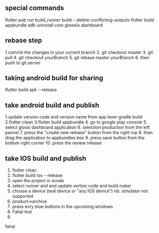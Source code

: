special commands
----------------------------
flutter pub run build_runner build --delete-conflicting-outputs
flutter build appbundle
adb uninstall com.glowsis.dashboard

rebase step
--------------------------------------------------
1.commit the changes in your current branch
2. git checkout master
3. git pull
4. git checkout yourBranch
5. git rebase master yourBranch
6. then push to git server

taking android build for sharing
-------------------------------
flutter build apk --release

take android build and publish
-----------------------------
1.update version code and version name from app lever gradle build
2.flutter clean
3.flutter build appbundle
4. go to google play console 
5. select glosis dashboard application
6. selection production from the left pannel
7. press the "create new release" button from the right rop
8. then drag the application to appbundles box
9. press save button from the bottom right corner
10. press the review release 

take IOS build and publish
------------------------------------------
1. flutter clean
2. flutter build ios --release
3. open the project in xcode
4. select runner and and update vertion code and build nuber
5. choose a device (real device or "any IOS device") nb: simulator not supported
6. product->archive
7. press evry blue buttons in the upcoming windows
8. Fahal test
9. 



fahal

